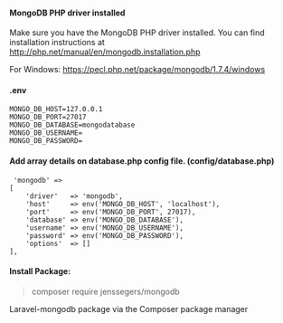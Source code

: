 #### MongoDB PHP driver installed
Make sure you have the MongoDB PHP driver installed. You can find installation instructions at 
http://php.net/manual/en/mongodb.installation.php

For Windows: https://pecl.php.net/package/mongodb/1.7.4/windows

#### .env
```text
MONGO_DB_HOST=127.0.0.1
MONGO_DB_PORT=27017
MONGO_DB_DATABASE=mongodatabase
MONGO_DB_USERNAME=
MONGO_DB_PASSWORD=
```

#### Add array details on database.php config file. (config/database.php)

```text
 'mongodb' => 
[
    'driver'   => 'mongodb',
    'host'     => env('MONGO_DB_HOST', 'localhost'),
    'port'     => env('MONGO_DB_PORT', 27017),
    'database' => env('MONGO_DB_DATABASE'),
    'username' => env('MONGO_DB_USERNAME'),
    'password' => env('MONGO_DB_PASSWORD'),
    'options'  => []
],
```

#### Install Package:
> composer require jenssegers/mongodb

Laravel-mongodb package via the Composer package manager


